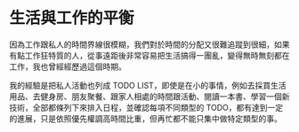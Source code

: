 # 生活與工作的平衡

因為工作跟私人的時間界線很模糊，我們對於時間的分配又很難追蹤到很細，如果有點工作狂特質的人，從事遠距後非常容易把生活搞得一團亂，變得無時無刻都在工作，我也曾經經歷過這個時期。

我的經驗是把私人活動也列成 TODO LIST，即使是在小的事情，例如去採買生活用品、去健身房、朋友聚餐、跟家人相處的時間跟活動、閱讀一本書、學習一個新技術，全部都條列下來排入日程，並確認每項不同類型的 TODO，都有達到一定的進展，只是依照優先權調高時間比重，但再忙都不能只集中做特定類型的事。
